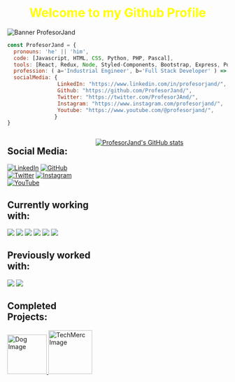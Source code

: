 ### <h1 align="center" style="color:yellow">Welcome to my Github Profile</h1>
![Banner ProfesorJand](https://user-images.githubusercontent.com/100385965/202367163-90acdee3-7923-44ae-a7ac-8f82072236e0.gif)

```javascript
const ProfesorJand = {
  pronouns: 'he' || 'him',
  code: [Javascript, HTML, CSS, Python, PHP, Pascal],
  tools: [React, Redux, Node, Styled-Components, Bootstrap, Express, Postgres, SQL, Auth0, Cloudinary],
  profession: ( a='Industrial Engineer', b='Full Stack Developer' ) => { a + ' & ' + b },
  socialMedia: {
                LinkedIn: "https://www.linkedin.com/in/profesorjand/",
                Github: "https://github.com/ProfesorJand/",
                Twitter: "https://twitter.com/ProfesorJAnd/",
                Instagram: "https://www.instagram.com/profesorjand/",
                Youtube: "https://www.youtube.com/@profesorjand/",
               }
}
```
<div style="display: flex;flex-direction: row;">
  <div style="width:40%">
  <h2>Social Media:</h2>

[![LinkedIn](https://github.com/hussainweb/hussainweb/blob/main/icons/linkedin.png)](https://www.linkedin.com/in/profesorjand/)
[![GitHub](https://github.com/hussainweb/hussainweb/blob/main/icons/github.png)](https://github.com/ProfesorJand/)
[![Twitter](https://github.com/hussainweb/hussainweb/blob/main/icons/twitter.png)](https://twitter.com/ProfesorJAnd/)
[![Instagram](https://github.com/hussainweb/hussainweb/blob/main/icons/instagram.png)](https://www.instagram.com/profesorjand/)
[![YouTube](https://github.com/hussainweb/hussainweb/blob/main/icons/youtube.png)](https://www.youtube.com/@profesorjand/)
<br/>

  <h2>Currently working with:</h2>

<a href="https://github.com/" title="GitHub"><img src="https://github.com/hussainweb/hussainweb/blob/main/icons/github.png" /></a>
<a href="https://en.wikipedia.org/wiki/JavaScript" title="JavaScript"><img src="https://github.com/hussainweb/hussainweb/blob/main/icons/javascript.png" /></a>
<a href="https://www.mysql.com/" title="MySQL"><img src="https://github.com/hussainweb/hussainweb/blob/main/icons/mysql.png" /></a>
<a href="https://code.visualstudio.com/" title="Visual Studio Code"><img src="https://github.com/hussainweb/hussainweb/blob/main/icons/vscode.png" /></a>
<a href="https://reactjs.org/" title="React"><img src="https://github.com/hussainweb/hussainweb/blob/main/icons/react.png" /></a>
<a href="https://wordpress.org/" title="WordPress"><img src="https://github.com/hussainweb/hussainweb/blob/main/icons/wordpress.png" /></a>
<br/>

  <h2>Previously worked with:</h2>

<a href="https://www.python.org/" title="Python"><img src="https://github.com/hussainweb/hussainweb/blob/main/icons/python.png" /></a>
<a href="https://www.php.net/" title="PHP"><img src="https://github.com/hussainweb/hussainweb/blob/main/icons/php.png" /></a>
<br/>

<h2>Completed Projects:</h2>

<div style="aling-content:center; justify-content:center">
<a href="https://github.com/ProfesorJand/Proyecto-Individual-Soy-Henry">
<img src="https://github.com/ProfesorJand/Proyecto-Individual-Soy-Henry/blob/main/dog.png" height="90" alt="Dog Image"/>
</a>
<a href="https://github.com/PT07G05-Henry">
  <img src="https://user-images.githubusercontent.com/100385965/202378982-a9889fa6-9503-488b-af2a-3671dc20400f.png" height="100" alt="TechMerc Image"/>
</a>
</div>
    <br/>
</div>

  
[![ProfesorJand's GitHub stats](https://github-readme-stats.vercel.app/api?username=ProfesorJand&show_icons=true&theme=radical)](https://github.com/anuraghazra/github-readme-stats)

</div>

<!--
**ProfesorJand/ProfesorJand** is a ✨ _special_ ✨ repository because its `README.md` (this file) appears on your GitHub profile.


Here are some ideas to get you started:

- 🔭 I’m currently working on ...
- 🌱 I’m currently learning ...
- 👯 I’m looking to collaborate on ...
- 🤔 I’m looking for help with ...
- 💬 Ask me about ...
- 📫 How to reach me: ...
- 😄 Pronouns: ...
- ⚡ Fun fact: ...
-->
